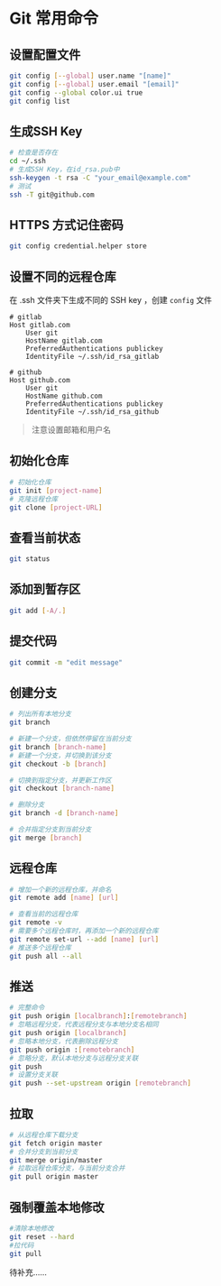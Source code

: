 # Git 常用命令

## 设置配置文件
```bash
git config [--global] user.name "[name]"
git config [--global] user.email "[email]"
git config --global color.ui true
git config list
```
## 生成SSH Key
```bash
# 检查是否存在
cd ~/.ssh
# 生成SSH Key，在id_rsa.pub中
ssh-keygen -t rsa -C "your_email@example.com"
# 测试
ssh -T git@github.com
```
## HTTPS 方式记住密码
```bash
git config credential.helper store
```

## 设置不同的远程仓库
在 .ssh 文件夹下生成不同的 SSH key ，创建 `config` 文件

```
# gitlab
Host gitlab.com
    User git
    HostName gitlab.com
    PreferredAuthentications publickey
    IdentityFile ~/.ssh/id_rsa_gitlab

# github
Host github.com
    User git
    HostName github.com
    PreferredAuthentications publickey
    IdentityFile ~/.ssh/id_rsa_github
```

> 注意设置邮箱和用户名

## 初始化仓库
```bash
# 初始化仓库
git init [project-name]
# 克隆远程仓库
git clone [project-URL]
```
## 查看当前状态
```bash
git status
```
## 添加到暂存区
```bash
git add [-A/.]
```
## 提交代码
```bash
git commit -m "edit message"
```
## 创建分支
```bash
# 列出所有本地分支
git branch

# 新建一个分支，但依然停留在当前分支
git branch [branch-name]
# 新建一个分支，并切换到该分支
git checkout -b [branch]

# 切换到指定分支，并更新工作区
git checkout [branch-name]

# 删除分支
git branch -d [branch-name]

# 合并指定分支到当前分支
git merge [branch]
```
## 远程仓库
```bash
# 增加一个新的远程仓库，并命名
git remote add [name] [url]

# 查看当前的远程仓库
git remote -v
# 需要多个远程仓库时，再添加一个新的远程仓库
git remote set-url --add [name] [url]
# 推送多个远程仓库
git push all --all
```
## 推送
```bash
# 完整命令
git push origin [localbranch]:[remotebranch]
# 忽略远程分支，代表远程分支与本地分支名相同
git push origin [localbranch]
# 忽略本地分支，代表删除远程分支
git push origin :[remotebranch]
# 忽略分支，默认本地分支与远程分支关联
git push
# 设置分支关联
git push --set-upstream origin [remotebranch]
```
## 拉取
```bash
# 从远程仓库下载分支
git fetch origin master
# 合并分支到当前分支
git merge origin/master
# 拉取远程仓库分支，与当前分支合并
git pull origin master
```
## 强制覆盖本地修改
```bash
#清除本地修改
git reset --hard
#拉代码
git pull
```
待补充……
